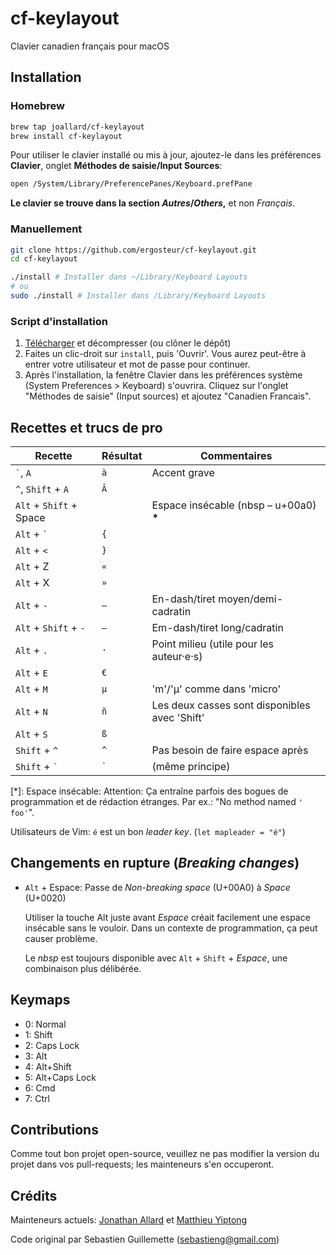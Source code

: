 cf-keylayout
============
Clavier canadien français pour macOS

Installation
------------
### Homebrew

```bash
brew tap joallard/cf-keylayout
brew install cf-keylayout
```

Pour utiliser le clavier installé ou mis à jour, ajoutez-le dans les
préférences **Clavier**, onglet **Méthodes de saisie/Input Sources**:

```bash
open /System/Library/PreferencePanes/Keyboard.prefPane
```

**Le clavier se trouve dans la section *Autres*/*Others*,** et non *Français*.

### Manuellement
```bash
git clone https://github.com/ergosteur/cf-keylayout.git
cd cf-keylayout

./install # Installer dans ~/Library/Keyboard Layouts
# ou
sudo ./install # Installer dans /Library/Keyboard Layouts
```
### Script d'installation
1. [Télécharger](https://github.com/ergosteur/cf-keylayout/archive/refs/heads/master.zip) et décompresser (ou clôner le dépôt)
2. Faites un clic-droit sur `install`, puis 'Ouvrir'. Vous aurez peut-être à entrer votre utilisateur et mot de passe pour continuer.
3. Après l'installation, la fenêtre Clavier dans les préférences système (System Preferences > Keyboard) s'ouvrira. Cliquez sur l'onglet "Méthodes de saisie" (Input sources) et ajoutez "Canadien Francais".

Recettes et trucs de pro
---------------------------

Recette                 | Résultat    | Commentaires
--------                | ----------- | -----------
`` ` ``, `A`            | `à`         | Accent grave
`` ^ ``, `Shift` + `A`  | `Â`         |
`Alt` + `Shift` + Space | ` `         | Espace insécable (nbsp – u+00a0) **\***
`Alt` + `` ` ``         | `{`         |
`Alt` + `<`             | `}`         |
`Alt` + Z               | `«`         |
`Alt` + X               | `»`         |
`Alt` + `-`             | `–`         | En-dash/tiret moyen/demi-cadratin
`Alt` + `Shift` + `-`   | `—`         | Em-dash/tiret long/cadratin
`Alt` + `.`             | `·`         | Point milieu (utile pour les auteur·e·s)
`Alt` + `E`             | `€`         |
`Alt` + `M`             | `µ`         | 'm'/'µ' comme dans 'micro'
`Alt` + `N`             | `ñ`         | Les deux casses sont disponibles avec 'Shift'
`Alt` + `S`             | `ß`         |
`Shift` + `^`           | `^`         | Pas besoin de faire espace après
`Shift` + `` ` ``       | `` ` ``     | (même principe)

\[\*]: Espace insécable: Attention: Ça entraîne parfois des bogues de programmation et de rédaction étranges. Par ex.: "No method named `' foo'`".

Utilisateurs de Vim: `é` est un bon *leader key*. (`let mapleader = "é"`)

Changements en rupture  (*Breaking changes*)
----------------------
* `Alt` + Espace: Passe de *Non-breaking space* (U+00A0) à *Space* (U+0020)

    Utiliser la touche Alt juste avant *Espace* créait facilement
    une espace insécable sans le vouloir. Dans un contexte de programmation,
    ça peut causer problème.

    Le *nbsp* est toujours disponible avec `Alt` + `Shift` + *Espace*, une
    combinaison plus délibérée.

Keymaps
-------
* 0: Normal
* 1: Shift
* 2: Caps Lock
* 3: Alt
* 4: Alt+Shift
* 5: Alt+Caps Lock
* 6: Cmd
* 7: Ctrl

Contributions
------------
Comme tout bon projet open-source, veuillez ne pas modifier la version du projet dans vos pull-requests; les mainteneurs s'en occuperont.

Crédits
-------
Mainteneurs actuels: [Jonathan Allard](https://github.com/joallard) et [Matthieu Yiptong](https://github.com/ergosteur)

Code original par Sebastien Guillemette (sebastieng@gmail.com)
